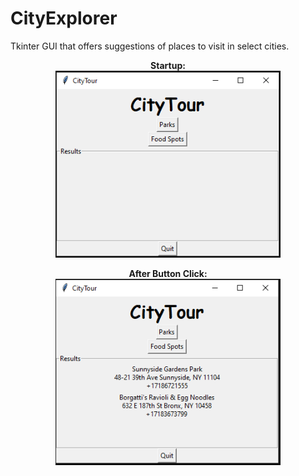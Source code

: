 # CityExplorer
Tkinter GUI that offers suggestions of places to visit in select cities.

<p align="center">
  <b>Startup:</b><br>
  <img src="https://github.com/jkjean19/CityExplorer/blob/master/screenshots/start.PNG" width="360">
</p>

<p align="center">
  <b>After Button Click:</b><br>
  <img src="https://github.com/jkjean19/CityExplorer/blob/master/screenshots/example_results.PNG" width="360">
</p>
